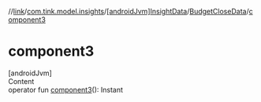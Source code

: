 //[link](../../../index.md)/[com.tink.model.insights](../../index.md)/[[androidJvm]InsightData](../index.md)/[BudgetCloseData](index.md)/[component3](component3.md)



# component3  
[androidJvm]  
Content  
operator fun [component3](component3.md)(): Instant  



